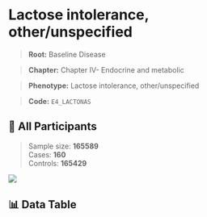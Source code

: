 # Lactose intolerance, other/unspecified

> **Root:** Baseline Disease  

> **Chapter:** Chapter IV- Endocrine and metabolic  

> **Phenotype:** Lactose intolerance, other/unspecified  

> **Code:** `E4_LACTONAS`

## 🧪 All Participants  
> Sample size: **165589**  
> Cases: **160**  
> Controls: **165429**
<img src="/Sensitive/Figures/ALL/Incidence/E4_LACTONAS.png"/>

## 📊 Data Table
<CsvTableMRF src="/Sensitive/Data/ALL/Incidence/COX_E4_LACTONAS.csv"/>

